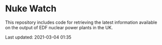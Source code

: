 # Nuke Watch

This repository includes code for retrieving the latest information available on the output of EDF nuclear power plants in the UK.

Last updated: 2021-03-04 01:35